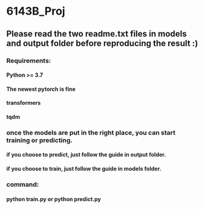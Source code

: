 # 6143B_Proj
## Please read the two readme.txt files in models and output folder before reproducing the result :)
### Requirements:
#### Python >= 3.7
#### The newest pytorch is fine
#### transformers
#### tqdm
### once the models are put in the right place, you can start training or predicting.
#### if you choose to predict, just follow the guide in output folder.
#### if you choose to train, just follow the guide in models folder.
### command:
#### python train.py or python predict.py

